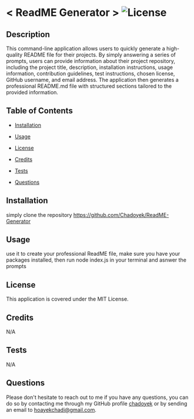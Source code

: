 

# < ReadME Generator > ![License](https://img.shields.io/static/v1?label=license&message=MIT&color=yellowgreen) 


## Description
This command-line application allows users to quickly generate a high-quality README file for their projects. By simply answering a series of prompts, users can provide information about their project repository, including the project title, description, installation instructions, usage information, contribution guidelines, test instructions, chosen license, GitHub username, and email address. The application then generates a professional README.md file with structured sections tailored to the provided information.

## Table of Contents

- [Installation](#installation)

- [Usage](#usage)

- [License](#license)

- [Credits](#credits)

- [Tests](#tests)

- [Questions](#questions)

## Installation
simply clone the repository https://github.com/Chadoyek/ReadME-Generator

## Usage
use it to create your professional ReadME file, make sure you have your packages installed, then run node index.js in your terminal and asnwer the prompts

## License
This application is covered under the MIT License.

## Credits
N/A

## Tests
N/A

## Questions
Please don't hesitate to reach out to me if you have any questions, you can do so by contacting me through my GitHub profile [chadoyek](https://github.com/chadoyek) or by sending an email to hoayekchadi@gmail.com.


